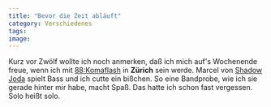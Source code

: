 ```yaml
---
title: "Bevor die Zeit abläuft"
category: Verschiedenes
tags: 
image: 
---
```


Kurz vor Zwölf wollte ich noch anmerken, daß ich mich auf's Wochenende freue, wenn ich mit [88:Komaflash](http://www.88komaflash.com) in **Zürich** sein werde. Marcel von [Shadow Joda](http://www.shadowjoda.com) spielt Bass und ich cutte ein bißchen. So eine Bandprobe, wie ich sie gerade hinter mir habe, macht Spaß. Das hatte ich schon fast vergessen. Solo heißt solo.